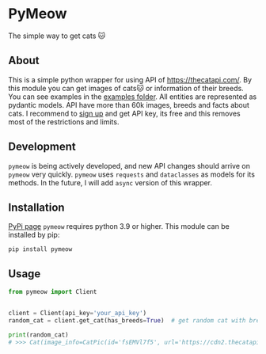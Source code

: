 # PyMeow
The simple way to get cats 🐱
## About

This is a simple python wrapper for using API of https://thecatapi.com/.
By this module you can get images of cats🐱 or information of their breeds.
You can see examples in the [examples folder](https://github.com/funnyruler/pymeow/tree/main/examples).
All entities are represented as pydantic models.
API have more than 60k images, breeds and facts about cats.
I recommend to [sign up](https://thecatapi.com/#pricing) and get API key, its free and this removes most of the restrictions and limits.



## Development
`pymeow` is being actively developed, and new API changes should arrive on `pymeow` very quickly. `pymeow` uses `requests` and `dataclasses` as models for its methods.
In the future, I will add `async` version of this wrapper.


## Installation
[PyPi page](https://pypi.org/project/PyMeow/)
`pymeow` requires python 3.9 or higher. This module can be installed by pip:
```
pip install pymeow
```

## Usage
```python
from pymeow import Client


client = Client(api_key='your_api_key')
random_cat = client.get_cat(has_breeds=True)  # get random cat with breads(requires api key)

print(random_cat)
# >>> Cat(image_info=CatPic(id='fsEMVl7f5', url='https://cdn2.thecatapi.com/images/fsEMVl7f5.jpg', width=1080, height=1080), breed_info=Breed(weight={'imperial': '8 - 20', 'metric': '4 - 9'}, id='raga', name='Ragamuffin', cfa_url='http://cfa.org/Breeds/BreedsKthruR/Ragamuffin.aspx', vetstreet_url='http://www.vetstreet.com/cats/ragamuffin', vcahospitals_url='https://vcahospitals.com/know-your-pet/cat-breeds/ragamuffin', temperament='Affectionate, Friendly, Gentle, Calm', origin='United States', country_codes='US', country_code='US', description='The Ragamuffin is calm, even tempered and gets along well with all family members. Changes in routine generally do not upset her. She is an ideal companion for those in apartments, and with children due to her patient nature.', life_span='12 - 16', indoor=0, lap=1, alt_names='', adaptability=5, affection_level=5, child_friendly=4, dog_friendly=5, energy_level=3, grooming=3, health_issues=3, intelligence=5, shedding_level=3, social_needs=3, stranger_friendly=5, vocalisation=1, experimental=0, hairless=0, natural=0, rare=0, rex=0, suppressed_tail=0, short_legs=0, wikipedia_url='https://en.wikipedia.org/wiki/Ragamuffin_cat', hypoallergenic=0, reference_image_id='SMuZx-bFM'))
```